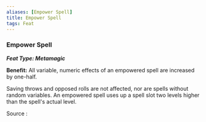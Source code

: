 ```yaml
---
aliases: [Empower Spell]
title: Empower Spell
tags: Feat
---
```

### Empower Spell 
***Feat Type: Metamagic***

**Benefit:** All variable, numeric effects of an empowered spell are
increased by one-half.

Saving throws and opposed rolls are not affected, nor are spells without
random variables. An empowered spell uses up a spell slot two levels
higher than the spell's actual level.


Source :